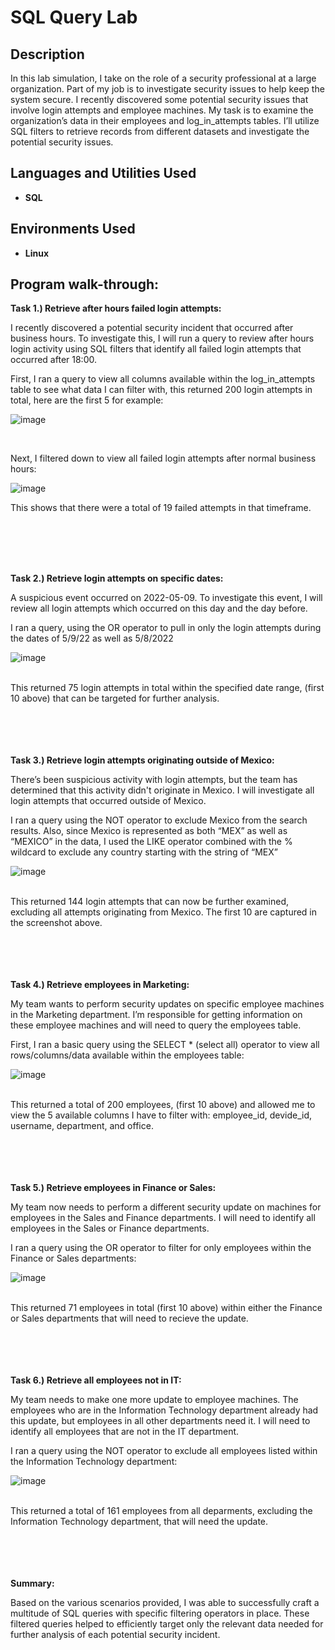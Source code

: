 <h1>SQL Query Lab</h1>

<h2>Description</h2>
In this lab simulation, I take on the role of a security professional at a large organization. Part of my job is to investigate security issues to help keep the system secure. I recently discovered some potential security issues that involve login attempts and employee machines. My task is to examine the organization’s data in their employees and log_in_attempts tables. I’ll utilize SQL filters to retrieve records from different datasets and investigate the potential security issues.
<br />


<h2>Languages and Utilities Used</h2>

- <b>SQL</b>

<h2>Environments Used </h2>

- <b>Linux</b> 

<h2>Program walk-through:</h2>


<b>Task 1.) Retrieve after hours failed login attempts:</b>

I recently discovered a potential security incident that occurred after business hours. To investigate this, I will run a query to review after hours login activity using SQL filters that identify all failed login attempts that occurred after 18:00. 

First, I ran a query to view all columns available within the log_in_attempts table to see what data I can filter with, this returned 200 login attempts in total, here are the first 5 for example: <br />

![image](https://github.com/J-DONDA/SQL_QueryLab/assets/116527248/80ea88b2-a4b7-4fdf-b5d8-f9a304daa6e5)

<br />

Next, I filtered down to view all failed login attempts after normal business hours:

![image](https://github.com/J-DONDA/SQL_QueryLab/assets/116527248/3e883fcb-0e9f-4931-9cbc-b8a30aeda6d7)

This shows that there were a total of 19 failed attempts in that timeframe.

<br />
<br />
<br />
<br />

<b>Task 2.) Retrieve login attempts on specific dates:</b>  <br />

A suspicious event occurred on 2022-05-09. To investigate this event, I will review all login attempts which occurred on this day and the day before. 
<br />

I ran a query, using the OR operator to pull in only the login attempts during the dates of 5/9/22 as well as 5/8/2022<br />

![image](https://github.com/J-DONDA/SQL_QueryLab/assets/116527248/9af89594-b82c-4053-9f33-4b703dd92dfc)

<br />
This returned 75 login attempts in total within the specified date range, (first 10 above) that can be targeted for further analysis.

<br />
<br />
<br />
<br />
<br />

<b>Task 3.) Retrieve login attempts originating outside of Mexico:</b> <br/>

There’s been suspicious activity with login attempts, but the team has determined that this activity didn't originate in Mexico. I will investigate all login attempts that occurred outside of Mexico.  

I ran a query using the NOT operator to exclude Mexico from the search results. Also, since Mexico is represented as both “MEX” as well as “MEXICO” in the data, I used the LIKE operator combined with the % wildcard to exclude any country starting with the string of “MEX”<br />

![image](https://github.com/J-DONDA/SQL_QueryLab/assets/116527248/db4bd98d-0184-4002-9185-b23c4627976d)

<br />
This returned 144 login attempts that can now be further examined, excluding all attempts originating from Mexico. The first 10 are captured in the screenshot above.

<br />
<br />
<br />
<br />
<br />

<b>Task 4.) Retrieve employees in Marketing:</b>  <br />

My team wants to perform security updates on specific employee machines in the Marketing department. I’m responsible for getting information on these employee machines and will need to query the employees table.

First, I ran a basic query using the SELECT * (select all) operator to view all rows/columns/data available within the employees table: <br />

![image](https://github.com/J-DONDA/SQL_QueryLab/assets/116527248/0e9872a0-78a4-4c65-9c5a-e26e013f9538)

<br />
This returned a total of 200 employees, (first 10 above) and allowed me to view the 5 available columns I have to filter with: employee_id, devide_id, username, department, and office.

<br />
<br />
<br />
<br />
<br />

<b> Task 5.) Retrieve employees in Finance or Sales:</b>  <br/>

My team now needs to perform a different security update on machines for employees in the Sales and Finance departments. I will need to identify all employees in the Sales or Finance departments. 

I ran a query using the OR operator to filter for only employees within the Finance or Sales departments:  <br />

![image](https://github.com/J-DONDA/SQL_QueryLab/assets/116527248/96bd9cb3-4828-464d-8716-082282681bcf)

<br />
This returned 71 employees in total (first 10 above) within either the Finance or Sales departments that will need to recieve the update.

<br />
<br />
<br />
<br />
<br />

<b> Task 6.) Retrieve all employees not in IT:</b>  <br/>

My team needs to make one more update to employee machines. The employees who are in the Information Technology department already had this update, but employees in all other departments need it. I will need to identify all employees that are not in the IT department. 

I ran a query using the NOT operator to exclude all employees listed within the Information Technology department:  <br />

![image](https://github.com/J-DONDA/SQL_QueryLab/assets/116527248/662fd1d8-6bc8-42f2-bb28-e3e20724018e)

<br />
This returned a total of 161 employees from all deparments, excluding the Information Technology department, that will need the update.

<br />
<br />
<br />
<br />
<br />

<b> Summary:</b>  <br/>

Based on the various scenarios provided, I was able to successfully craft a multitude of SQL queries with specific filtering operators in place. These filtered queries helped to efficiently target only the relevant data needed for further analysis of each potential security incident.
</p>

<!--
 ```diff
- text in red
+ text in green
! text in orange
# text in gray
@@ text in purple (and bold)@@
```
--!>
